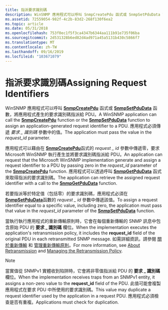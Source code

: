 ```yaml
---
title: 指派要求識別碼
description: WinSNMP 應用程式可以呼叫 SnmpCreatePdu 函式或 SnmpSetPduData 函數，將應用程式產生的要求識別碼指派給 PDU。 應用程式必須傳遞要求識別碼參數中的值 \_ 。
ms.assetid: 72559054-982f-4c2b-83d2-268f130f6ea2
ms.topic: article
ms.date: 05/31/2018
ms.openlocfilehash: 753f0ec1f5f3ca4347b6344aa111b91e735f06ba
ms.sourcegitcommit: 2d531328b6ed82d4ad971a45a5131b430c5866f7
ms.translationtype: MT
ms.contentlocale: zh-TW
ms.lasthandoff: 09/16/2019
ms.locfileid: "103671079"
---
```

# <a name="assigning-request-identifiers"></a><span data-ttu-id="243ca-104">指派要求識別碼</span><span class="sxs-lookup"><span data-stu-id="243ca-104">Assigning Request Identifiers</span></span>

<span data-ttu-id="243ca-105">WinSNMP 應用程式可以呼叫 [**SnmpCreatePdu**](/windows/desktop/api/Winsnmp/nf-winsnmp-snmpcreatepdu) 函式或 [**SnmpSetPduData**](/windows/desktop/api/Winsnmp/nf-winsnmp-snmpsetpdudata) 函數，將應用程式產生的要求識別碼指派給 PDU。</span><span class="sxs-lookup"><span data-stu-id="243ca-105">A WinSNMP application can call the [**SnmpCreatePdu**](/windows/desktop/api/Winsnmp/nf-winsnmp-snmpcreatepdu) function or the [**SnmpSetPduData**](/windows/desktop/api/Winsnmp/nf-winsnmp-snmpsetpdudata) function to assign an application-generated request identifier to a PDU.</span></span> <span data-ttu-id="243ca-106">應用程式必須傳遞 *要求 \_ 識別碼* 參數中的值。</span><span class="sxs-lookup"><span data-stu-id="243ca-106">The application must pass the value in the *request\_id* parameter.</span></span>

<span data-ttu-id="243ca-107">應用程式可以藉由在 [**SnmpCreatePdu**](/windows/desktop/api/Winsnmp/nf-winsnmp-snmpcreatepdu)函式的 *request \_ id* 參數中傳遞零，要求 Microsoft WinSNMP 執行產生並將要求識別碼指派給 PDU。</span><span class="sxs-lookup"><span data-stu-id="243ca-107">An application can request that the Microsoft WinSNMP implementation generate and assign a request identifier to a PDU by passing zero in the *request\_id* parameter of the [**SnmpCreatePdu**](/windows/desktop/api/Winsnmp/nf-winsnmp-snmpcreatepdu) function.</span></span> <span data-ttu-id="243ca-108">應用程式可以透過呼叫 [**SnmpGetPduData**](/windows/desktop/api/Winsnmp/nf-winsnmp-snmpgetpdudata) 函式來取得指派的要求識別碼。</span><span class="sxs-lookup"><span data-stu-id="243ca-108">The application can retrieve the assigned request identifier with a call to the [**SnmpGetPduData**](/windows/desktop/api/Winsnmp/nf-winsnmp-snmpgetpdudata) function.</span></span>

<span data-ttu-id="243ca-109">若要指派等於特定值（包括零）的要求識別碼，應用程式必須在 [**SnmpSetPduData**](/windows/desktop/api/Winsnmp/nf-winsnmp-snmpsetpdudata)函數的 *request \_ id* 參數中傳遞該值。</span><span class="sxs-lookup"><span data-stu-id="243ca-109">To assign a request identifier equal to a specific value, including zero, the application must pass that value in the *request\_id* parameter of the [**SnmpSetPduData**](/windows/desktop/api/Winsnmp/nf-winsnmp-snmpsetpdudata) function.</span></span>

<span data-ttu-id="243ca-110">當執行執行應用程式的重新傳輸原則時，它會在每個重新傳輸的 SNMP 訊息中包含原始 PDU 的 **要求 \_ 識別碼** 欄位。</span><span class="sxs-lookup"><span data-stu-id="243ca-110">When the implementation executes the application's retransmission policy, it includes the **request\_id** field of the original PDU in each retransmitted SNMP message.</span></span> <span data-ttu-id="243ca-111">如需詳細資訊，請參閱 [關於重新傳輸](about-retransmission.md) 和 [管理重新傳輸原則](managing-the-retransmission-policy.md)。</span><span class="sxs-lookup"><span data-stu-id="243ca-111">For more information, see [About Retransmission](about-retransmission.md) and [Managing the Retransmission Policy](managing-the-retransmission-policy.md).</span></span>

> [!Note]  
> <span data-ttu-id="243ca-112">當實值從 SNMPv1 實體收到陷阱時，它會將非零值指派給 PDU 的 **要求 \_ 識別碼** 欄位。</span><span class="sxs-lookup"><span data-stu-id="243ca-112">When the implementation receives traps from an SNMPv1 entity, it assigns a non-zero value to the **request\_id** field of the PDU.</span></span> <span data-ttu-id="243ca-113">此值可能會複製應用程式在要求 PDU 中所使用的要求識別碼。</span><span class="sxs-lookup"><span data-stu-id="243ca-113">This value may duplicate a request identifier used by the application in a request PDU.</span></span> <span data-ttu-id="243ca-114">應用程式必須檢查是否有重複。</span><span class="sxs-lookup"><span data-stu-id="243ca-114">Applications must check for duplication.</span></span>

 

 

 




